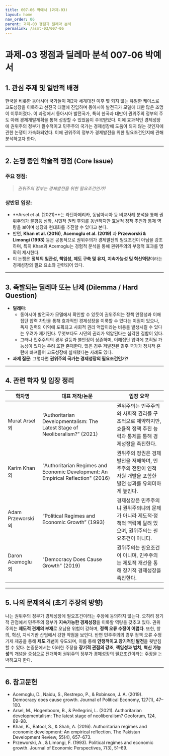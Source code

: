 ```yaml
---
title: 007-06 박예서 (과제-03)
layout: home
nav_order: 06
parent: 과제-03 쟁점과 딜레마 분석
permalink: /asmt-03/007-06
---
```


# 과제-03 쟁점과 딜레마 분석 007-06 박예서 

## 1. 관심 주제 및 일반적 배경

한국을 비롯한 동아시아 국가들이 제2차 세계대전 이후 몇 되지 않는 유일한 케이스로 고도성장을 이룩하고 선진국 대열에 진입하며 동아시아 발전국가 모델에 대한 많은 조명이 이루어졌다. 이 과정에서 동아시아 발전국가, 특히 한국과 대만이 권위주의 정부의 주도 아래 경제개발계획을 통해 성장할 수 있었음이 주목받았다. 이에 효과적인 경제성장에 권위주의 정부가 필수적이고 민주주의 국가는 경제성장에 도움이 되지 않는 것인지에 관한 논쟁이 가속화되었다. 이에 권위주의 정부가 경제발전을 위한 필요조건인지에 관해 분석하고자 한다.

---

## 2. 논쟁 중인 학술적 쟁점 (Core Issue)

### 주요 쟁점:  

> *권위주의 정부는 경제발전을 위한 필요조건인가?*

### 상반된 입장:
- **Arsel et al. (2021)**는 라틴아메리카, 동남아시아 등 비교사례 분석을 통해 권위주의가 불평등 심화, 시민적 권리 후퇴를 동반하지만 효율적 정책 추진과 통제 역량을 보이며 성장과 현대화를 추진할 수 있다고 본다.
- 반면, **Khan et al. (2016)**, **Acemoglu et al. (2019)** 과 **Przeworski & Limongi (1993)** 등은 공통적으로 권위주의가 경제발전의 필요조건이 아님을 강조하며, 특히 Khan과 Acemoglu는 경험적 분석을 통해 권위주의의 부정적 효과를 명확히 제시한다.
- 이 논쟁은 **정책의 일관성, 책임성, 제도 구축 및 유지, 지속가능성 및 혁신역량**이라는 경제성장의 필요 요소와 관련되어 있다.

---

## 3. 촉발되는 딜레마 또는 난제 (Dilemma / Hard Question)

- **딜레마**: 
  - 동아시아 발전국가 모델에서 확인할 수 있듯이 권위주의는 정책 안정성과 이해집단 압력 차단을 통해 효과적인 경제성장을 이룩할 수 있다는 이점이 있으나, 독재 권력의 이익에 포획되고 사회적 권리 억압이라는 비용을 발생시킬 수 있다는 우려가 제기된다. 무엇보다도 시민의 권리가 억압된다는 심각한 결함이 있다.
  - 그러나 민주주의의 경우 갈등과 불안정이 상존하며, 이해집단 압력에 포획될 가능성이 있다는 우려 또한 존재한다. 많은 경우 저발전된 민주 국가가 정치적 혼란에 빠져들어 고도성장에 실패했다는 사례도 있다.
- **과제 질문**: 그렇다면 **권위주의 국가는 경제성장의 필요조건인가?**  


---

## 4. 관련 학자 및 입장 정리

| 학자명             | 대표 저작/논문                                   | 입장 요약 |
|--------------------|---------------------------------------------------|-----------|
| Murat Arsel 외   | “Authoritarian Developmentalism: The Latest Stage of Neoliberalism?” (2021)                          | 권위주의는 민주주의와 사회적 권리를 구조적으로 제약하지만, 효율적 정책 추진 능력과 통제를 통해 경제성장을 촉진한다. |
| Karim Khan 외    | "Authoritarian Regimes and Economic Development: An Empirical Reflection" (2016)                                | 권위주의 정권은 경제발전을 저해하며, 민주주의 전환이 인적 자원 개발을 포함한 발전 성과를 유의미하게 높인다. |
| Adam Przeworski 외     | “Political Regimes and Economic Growth” (1993) | 경제성장은 민주주의냐 권위주의냐의 문제가 아니라 제도적·정책적 맥락에 달려 있으며, 권위주의는 필요조건이 아니다. |
| Daron Acemoglu 외       | "Democracy Does Cause Growth" (2019)                   | 권위주의는 필요조건이 아니며, 민주주의는 제도적 개선을 통해 장기적 경제성장을 촉진한다. |

---

## 5. 나의 문제의식 (초기 주장의 방향)


나는 권위주의 정부가 경제성장에 필요조건이라는 주장에 동의하지 않는다. 오히려 장기적 관점에서 민주주의 정부가 **지속가능한 경제성장**을 이룩할 역량을 갖추고 있다. 권위주의는 **제도적 견제의 부재**로 오남용 위험이 강하며, **정책 오류 수정이 어렵다**. 또한, 창의, 혁신, 지식기반 산업에서 강한 약점을 보인다. 반면 민주주의의 경우 정책 오류 수정 기제 제공을 통해 **제도 개선**이 유도되며, 이를 통해 **안정적이고 장기적인 발전**을 뒷받침할 수 있다. 논증문에서는 이러한 주장을 **장기적 관점의 강조**, **책임성과 법치**, **혁신 가능성**의 개념을 중심으로 전개하며 권위주의 정부가 경제성장의 필요조건이라는 주장을 논박하고자 한다.

---

## 6. 참고문헌

- Acemoglu, D., Naidu, S., Restrepo, P., & Robinson, J. A. (2019). Democracy does cause growth. Journal of Political Economy, 127(1), 47–100.  
- Arsel, M., Hogenboom, B., & Pellegrini, L. (2021). Authoritarian developmentalism: The latest stage of neoliberalism? Geoforum, 124, 89–98.  
- Khan, K., Batool, S., & Shah, A. (2016). Authoritarian regimes and economic development: An empirical reflection. The Pakistan Development Review, 55(4), 657–673.  
- Przeworski, A., & Limongi, F. (1993). Political regimes and economic growth. Journal of Economic Perspectives, 7(3), 51–69.
